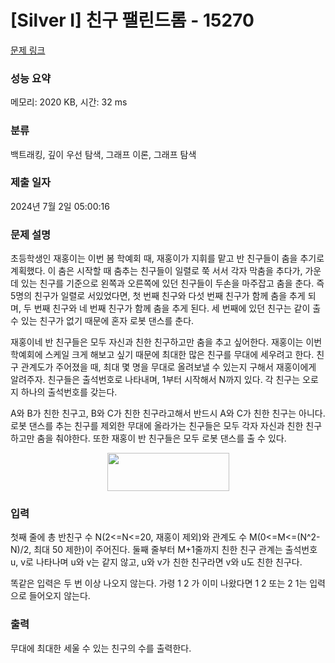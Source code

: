 # [Silver I] 친구 팰린드롬 - 15270 

[문제 링크](https://www.acmicpc.net/problem/15270) 

### 성능 요약

메모리: 2020 KB, 시간: 32 ms

### 분류

백트래킹, 깊이 우선 탐색, 그래프 이론, 그래프 탐색

### 제출 일자

2024년 7월 2일 05:00:16

### 문제 설명

<p>초등학생인 재홍이는 이번 봄 학예회 때, 재홍이가 지휘를 맡고 반 친구들이 춤을 추기로 계획했다. 이 춤은 시작할 때 춤추는 친구들이 일렬로 쭉 서서 각자 막춤을 추다가, 가운데 있는 친구를 기준으로 왼쪽과 오른쪽에 있던 친구들이 두손을 마주잡고 춤을 춘다. 즉 5명의 친구가 일렬로 서있었다면, 첫 번째 친구와 다섯 번째 친구가 함께 춤을 추게 되며, 두 번째 친구와 네 번째 친구가 함께 춤을 추게 된다. 세 번째에 있던 친구는 같이 출 수 있는 친구가 없기 때문에 혼자 로봇 댄스를 춘다.</p>

<p>재홍이네 반 친구들은 모두 자신과 친한 친구하고만 춤을 추고 싶어한다. 재홍이는 이번 학예회에 스케일 크게 해보고 싶기 때문에 최대한 많은 친구를 무대에 세우려고 한다. 친구 관계도가 주어졌을 때, 최대 몇 명을 무대로 올려보낼 수 있는지 구해서 재홍이에게 알려주자. 친구들은 출석번호로 나타내며, 1부터 시작해서 N까지 있다. 각 친구는 오로지 하나의 출석번호를 갖는다.</p>

<p>A와 B가 친한 친구고, B와 C가 친한 친구라고해서 반드시 A와 C가 친한 친구는 아니다. 로봇 댄스를 추는 친구를 제외한 무대에 올라가는 친구들은 모두 각자 자신과 친한 친구하고만 춤을 춰야한다. 또한 재홍이 반 친구들은 모두 로봇 댄스를 출 수 있다.</p>

<p style="text-align:center"><img alt="" src="https://onlinejudgeimages.s3-ap-northeast-1.amazonaws.com/problem/15270/1.png" style="height:61px; width:195px"></p>

### 입력 

 <p>첫째 줄에 총 반친구 수 N(2<=N<=20, 재홍이 제외)와 관계도 수 M(0<=M<=(N^2-N)/2, 최대 50 제한)이 주어진다. 둘째 줄부터 M+1줄까지 친한 친구 관계는 출석번호 u, v로 나타나며 u와 v는 같지 않고, u와 v가 친한 친구라면 v와 u도 친한 친구다.</p>

<p>똑같은 입력은 두 번 이상 나오지 않는다. 가령 1 2 가 이미 나왔다면 1 2 또는 2 1는 입력으로 들어오지 않는다.</p>

### 출력 

 <p>무대에 최대한 세울 수 있는 친구의 수를 출력한다.</p>

